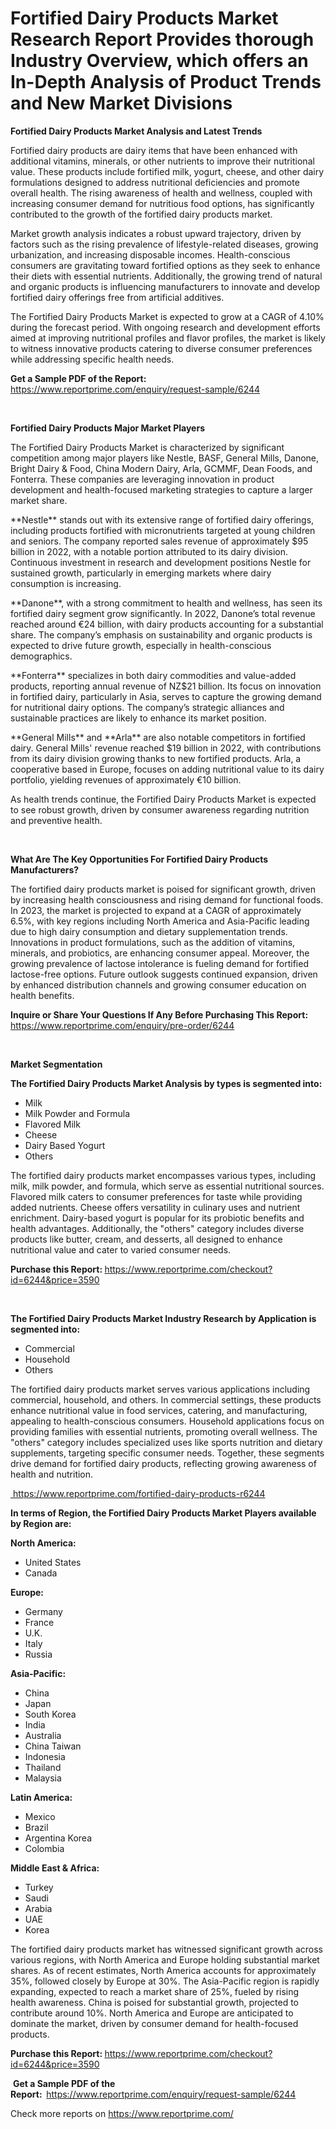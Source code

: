 <p><h1>Fortified Dairy Products Market Research Report Provides thorough Industry Overview, which offers an In-Depth Analysis of Product Trends and New Market Divisions</h1></p><p><strong>Fortified Dairy Products Market Analysis and Latest Trends</strong></p>
<p><p>Fortified dairy products are dairy items that have been enhanced with additional vitamins, minerals, or other nutrients to improve their nutritional value. These products include fortified milk, yogurt, cheese, and other dairy formulations designed to address nutritional deficiencies and promote overall health. The rising awareness of health and wellness, coupled with increasing consumer demand for nutritious food options, has significantly contributed to the growth of the fortified dairy products market.</p><p>Market growth analysis indicates a robust upward trajectory, driven by factors such as the rising prevalence of lifestyle-related diseases, growing urbanization, and increasing disposable incomes. Health-conscious consumers are gravitating toward fortified options as they seek to enhance their diets with essential nutrients. Additionally, the growing trend of natural and organic products is influencing manufacturers to innovate and develop fortified dairy offerings free from artificial additives.</p><p>The Fortified Dairy Products Market is expected to grow at a CAGR of 4.10% during the forecast period. With ongoing research and development efforts aimed at improving nutritional profiles and flavor profiles, the market is likely to witness innovative products catering to diverse consumer preferences while addressing specific health needs.</p></p>
<p><strong>Get a Sample PDF of the Report:&nbsp;</strong> <a href="https://www.reportprime.com/enquiry/request-sample/6244?utm_campaign=2769&utm_medium=2&utm_source=Github&utm_content=ia&utm_term=19032025&utm_id=fortified-dairy-products">https://www.reportprime.com/enquiry/request-sample/6244</a></p>
<p>&nbsp;</p>
<p><strong>Fortified Dairy Products Major Market Players</strong></p>
<p><p>The Fortified Dairy Products Market is characterized by significant competition among major players like Nestle, BASF, General Mills, Danone, Bright Dairy & Food, China Modern Dairy, Arla, GCMMF, Dean Foods, and Fonterra. These companies are leveraging innovation in product development and health-focused marketing strategies to capture a larger market share.</p><p>**Nestle** stands out with its extensive range of fortified dairy offerings, including products fortified with micronutrients targeted at young children and seniors. The company reported sales revenue of approximately $95 billion in 2022, with a notable portion attributed to its dairy division. Continuous investment in research and development positions Nestle for sustained growth, particularly in emerging markets where dairy consumption is increasing.</p><p>**Danone**, with a strong commitment to health and wellness, has seen its fortified dairy segment grow significantly. In 2022, Danone’s total revenue reached around €24 billion, with dairy products accounting for a substantial share. The company’s emphasis on sustainability and organic products is expected to drive future growth, especially in health-conscious demographics.</p><p>**Fonterra** specializes in both dairy commodities and value-added products, reporting annual revenue of NZ$21 billion. Its focus on innovation in fortified dairy, particularly in Asia, serves to capture the growing demand for nutritional dairy options. The company’s strategic alliances and sustainable practices are likely to enhance its market position.</p><p>**General Mills** and **Arla** are also notable competitors in fortified dairy. General Mills' revenue reached $19 billion in 2022, with contributions from its dairy division growing thanks to new fortified products. Arla, a cooperative based in Europe, focuses on adding nutritional value to its dairy portfolio, yielding revenues of approximately €10 billion. </p><p>As health trends continue, the Fortified Dairy Products Market is expected to see robust growth, driven by consumer awareness regarding nutrition and preventive health.</p></p>
<p>&nbsp;</p>
<p><strong>What Are The Key Opportunities For Fortified Dairy Products Manufacturers?</strong></p>
<p><p>The fortified dairy products market is poised for significant growth, driven by increasing health consciousness and rising demand for functional foods. In 2023, the market is projected to expand at a CAGR of approximately 6.5%, with key regions including North America and Asia-Pacific leading due to high dairy consumption and dietary supplementation trends. Innovations in product formulations, such as the addition of vitamins, minerals, and probiotics, are enhancing consumer appeal. Moreover, the growing prevalence of lactose intolerance is fueling demand for fortified lactose-free options. Future outlook suggests continued expansion, driven by enhanced distribution channels and growing consumer education on health benefits.</p></p>
<p><strong>Inquire or Share Your Questions If Any Before Purchasing This Report:</strong> <a href="https://www.reportprime.com/enquiry/pre-order/6244?utm_campaign=2769&utm_medium=2&utm_source=Github&utm_content=ia&utm_term=19032025&utm_id=fortified-dairy-products">https://www.reportprime.com/enquiry/pre-order/6244</a></p>
<p>&nbsp;</p>
<p><strong>Market Segmentation</strong></p>
<p><strong>The Fortified Dairy Products Market Analysis by types is segmented into:</strong></p>
<p><ul><li>Milk</li><li>Milk Powder and Formula</li><li>Flavored Milk</li><li>Cheese</li><li>Dairy Based Yogurt</li><li>Others</li></ul></p>
<p><p>The fortified dairy products market encompasses various types, including milk, milk powder, and formula, which serve as essential nutritional sources. Flavored milk caters to consumer preferences for taste while providing added nutrients. Cheese offers versatility in culinary uses and nutrient enrichment. Dairy-based yogurt is popular for its probiotic benefits and health advantages. Additionally, the "others" category includes diverse products like butter, cream, and desserts, all designed to enhance nutritional value and cater to varied consumer needs.</p></p>
<p><strong>Purchase this Report:&nbsp;</strong><a href="https://www.reportprime.com/checkout?id=6244&price=3590&utm_campaign=2769&utm_medium=2&utm_source=Github&utm_content=ia&utm_term=19032025&utm_id=fortified-dairy-products">https://www.reportprime.com/checkout?id=6244&price=3590</a></p>
<p>&nbsp;</p>
<p><strong>The Fortified Dairy Products Market Industry Research by Application is segmented into:</strong></p>
<p><ul><li>Commercial</li><li>Household</li><li>Others</li></ul></p>
<p><p>The fortified dairy products market serves various applications including commercial, household, and others. In commercial settings, these products enhance nutritional value in food services, catering, and manufacturing, appealing to health-conscious consumers. Household applications focus on providing families with essential nutrients, promoting overall wellness. The "others" category includes specialized uses like sports nutrition and dietary supplements, targeting specific consumer needs. Together, these segments drive demand for fortified dairy products, reflecting growing awareness of health and nutrition.</p></p>
<p><a href="https://www.reportprime.com/fortified-dairy-products-r6244?utm_campaign=2769&utm_medium=2&utm_source=Github&utm_content=ia&utm_term=19032025&utm_id=fortified-dairy-products">&nbsp;https://www.reportprime.com/fortified-dairy-products-r6244</a></p>
<p><strong>In terms of Region, the Fortified Dairy Products Market Players available by Region are:</strong></p>
<p>
    <p> <strong> North America: </strong>
        <ul>
            <li>United States</li>
            <li>Canada</li>
        </ul>
        </p> 
    <p> <strong> Europe: </strong>
        <ul>
            <li>Germany</li>
            <li>France</li>
            <li>U.K.</li>
            <li>Italy</li>
            <li>Russia</li>
        </ul>
        </p> 
    <p> <strong> Asia-Pacific: </strong>
        <ul>
            <li>China</li>
            <li>Japan</li>
            <li>South Korea</li>
            <li>India</li>
            <li>Australia</li>
            <li>China Taiwan</li>
            <li>Indonesia</li>
            <li>Thailand</li>
            <li>Malaysia</li>
        </ul>
        </p> 
    <p> <strong> Latin America: </strong>
        <ul>
            <li>Mexico</li>
            <li>Brazil</li>
            <li>Argentina Korea</li>
            <li>Colombia</li>
        </ul>
        </p> 
    <p> <strong> Middle East & Africa: </strong>
        <ul>
            <li>Turkey</li>
            <li>Saudi</li>
            <li>Arabia</li>
            <li>UAE</li>
            <li>Korea</li>
        </ul>
    </p>
    </p>
<p><p>The fortified dairy products market has witnessed significant growth across various regions, with North America and Europe holding substantial market shares. As of recent estimates, North America accounts for approximately 35%, followed closely by Europe at 30%. The Asia-Pacific region is rapidly expanding, expected to reach a market share of 25%, fueled by rising health awareness. China is poised for substantial growth, projected to contribute around 10%. North America and Europe are anticipated to dominate the market, driven by consumer demand for health-focused products.</p></p>
<p><strong>Purchase this Report: </strong><a href="https://www.reportprime.com/checkout?id=6244&price=3590&utm_campaign=2769&utm_medium=2&utm_source=Github&utm_content=ia&utm_term=19032025&utm_id=fortified-dairy-products">https://www.reportprime.com/checkout?id=6244&price=3590</a></p>
<p>&nbsp;<strong>Get a Sample PDF of the Report:&nbsp;&nbsp;</strong><a href="https://www.reportprime.com/enquiry/request-sample/6244?utm_campaign=2769&utm_medium=2&utm_source=Github&utm_content=ia&utm_term=19032025&utm_id=fortified-dairy-products">https://www.reportprime.com/enquiry/request-sample/6244</a></p>
<p><strong></strong></p>
<p>Check more reports on <a href="https://www.reportprime.com/?utm_campaign=2769&utm_medium=2&utm_source=Github&utm_content=ia&utm_term=19032025&utm_id=fortified-dairy-products">https://www.reportprime.com/</a></p>